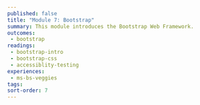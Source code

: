 ```yaml
---
published: false
title: "Module 7: Bootstrap"
summary: This module introduces the Bootstrap Web Framework.
outcomes:
 - bootstrap
readings:
 - bootstrap-intro
 - bootstrap-css
 - accessiblity-testing
experiences:
 - ms-bs-veggies
tags:
sort-order: 7
---
```

